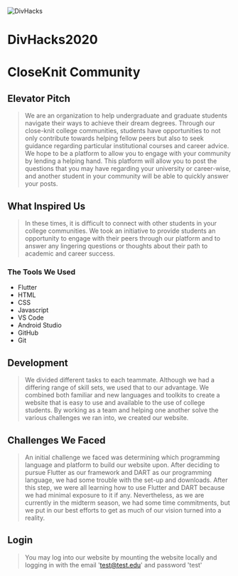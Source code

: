 ![DivHacks](https://columbiadivhacks.com/img/divHacks_text.png)
# DivHacks2020
# CloseKnit Community

## Elevator Pitch
>We are an organization to help undergraduate and graduate students navigate their ways to achieve their dream degrees. Through our close-knit college communities, students have opportunities to not only contribute towards helping fellow peers but also to seek guidance regarding particular institutional courses and career advice. We hope to be a platform to allow you to engage with your community by lending a helping hand. This platform will allow you to post the questions that you may have regarding your university or career-wise, and another student in your community will be able to quickly answer your posts.

## What Inspired Us

>In these times, it is difficult to connect with other students in your college communities. We took an initiative to provide students an opportunity to engage with their peers through our platform and to answer any lingering questions or thoughts about their path to academic and career success.


### The Tools We Used
  - Flutter
  - HTML
  - CSS
  - Javascript
  - VS Code
  - Android Studio
  - GitHub
  - Git

## Development
>We divided different tasks to each teammate. Although we had a differing range of skill sets, we used that to our advantage. We combined both familiar and new languages and toolkits to create a website that is easy to use and available to the use of college students. By working as a team and helping one another solve the various challenges we ran into, we created our website.
##  Challenges We Faced
>An initial challenge we faced was determining which programming language and platform to build our website upon. After deciding to pursue Flutter as our framework and DART as our programming language, we had some trouble with the set-up and downloads. After this step, we were all learning how to use Flutter and DART because we had minimal exposure to it if any. Nevertheless, as we are currently in the midterm season, we had some time commitments, but we put in our best efforts to get as much of our vision turned into a reality.
## Login
>You may log into our website by mounting the website locally and logging in with the email 'test@test.edu' and password 'test' 

